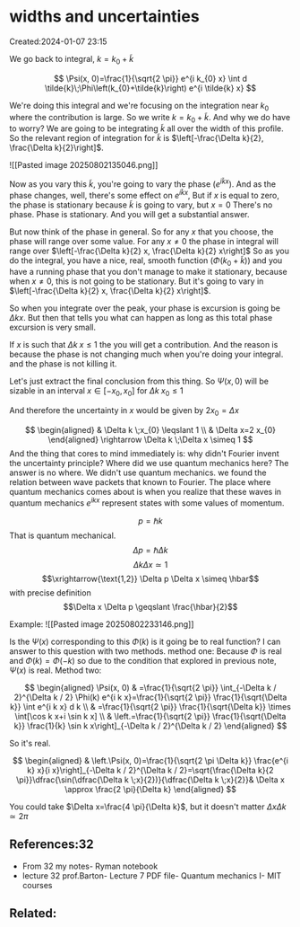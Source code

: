 # widths and uncertainties
Created:2024-01-07 23:15

We go back to integral, $k=k_{0}+\tilde{k}$

$$
\Psi(x, 0)=\frac{1}{\sqrt{2 \pi}} e^{i k_{0} x} \int d \tilde{k}\;\Phi\left(k_{0}+\tilde{k}\right) e^{i \tilde{k} x}
$$

We're doing this integral and we're focusing on the integration near $k_{0}$ where the contribution is large. So we write $k=k_{0}+\tilde{k}$. And why we do have to worry? We are going to be integrating $\tilde{k}$ all over the width of this profile. So the relevant region of integration for $\tilde{k}$ is $\left[-\frac{\Delta k}{2}, \frac{\Delta k}{2}\right]$.

![[Pasted image 20250802135046.png]]

Now as you vary this $\tilde{k}$, you're going to vary the phase $\left(e^{i \tilde{k} x}\right)$. And as the phase changes, well, there's some effect on $e^{i \tilde{k} x}$, But if $x$ is equal to zero, the phase is stationary because $\tilde{k}$ is going to vary, but $x=0$ There's no phase. Phase is stationary. And you will get a substantial answer.

But now think of the phase in general. So for any $x$ that you choose, the phase will range over some value. For any $x \neq 0$ the phase in integral will range over $\left[-\frac{\Delta k}{2} x, \frac{\Delta k}{2} x\right]$
So as you do the integral, you have a nice, real, smooth function $(\Phi(k_0+\tilde{k}))$ and you have a running phase that you don't manage to make it stationary, because when $x \neq 0$, this is not going to be stationary. But it's going to vary in $\left[-\frac{\Delta k}{2} x, \frac{\Delta k}{2} x\right]$.

So when you integrate over the peak, your phase is excursion is going be $\Delta kx$. But then that tells you what can happen as long as this total phase excursion is very small.

If $x$ is such that $\Delta k\;x\leqslant 1$ the you will get a contribution. And the reason is because the phase is not changing much when you're doing your integral. and the phase is not killing it.

Let's just extract the final conclusion from this thing. So $\Psi(x, 0)$ will be sizable in an interval $x \in\left[-x_{0}, x_{0}\right]$ for $\Delta k \;x_{0} \leqslant 1$

And therefore the uncertainty in $x$ would be given by $2 x_{0}=\Delta x$

$$
\begin{aligned}
& \Delta k \;x_{0} \leqslant 1 \\
& \Delta x=2 x_{0}
\end{aligned} \rightarrow \Delta k \;\Delta x \simeq 1
$$
And the thing that cores to mind immediately is: why didn't Fourier invent the uncertainty principle? Where did we use quantum mechanics here? The answer is no where. We didn't use quantum mechanics. we found the relation between wave packets that known to Fourier. The place where quantum mechanics comes about is when you realize that these waves in quantum mechanics $e^{i k x}$ represent states with some values of momentum.


$$p=\hbar k$$
That is quantum mechanical.
$$\Delta p=\hbar \Delta k \tag{1}$$
$$\Delta k \Delta x \simeq 1\tag{2}$$$$\xrightarrow{\text{1,2}} \Delta p \Delta x \simeq \hbar$$ with precise definition $$\Delta x \Delta p \geqslant \frac{\hbar}{2}$$

Example: 
![[Pasted image 20250802233146.png]]

Is the $\Psi(x)$ corresponding to this $\Phi(k)$ is it going be to real function? I can answer to this question with two methods. method one: Because $\Phi$ is real and $\Phi(k)=\Phi(-k)$ so due to the condition that explored in previous note, $\Psi(x)$ is real. Method two:

$$
\begin{aligned}
\Psi(x, 0) & =\frac{1}{\sqrt{2 \pi}} \int_{-\Delta k / 2}^{\Delta k / 2} \Phi(k) e^{i k x}=\frac{1}{\sqrt{2 \pi}} \frac{1}{\sqrt{\Delta k}} \int e^{i k x} d k \\
& =\frac{1}{\sqrt{2 \pi}} \frac{1}{\sqrt{\Delta k}} \times \int[\cos k x+i \sin k x] \\
& \left.=\frac{1}{\sqrt{2 \pi}} \frac{1}{\sqrt{\Delta k}} \frac{1}{k} \sin k x\right]_{-\Delta k / 2}^{\Delta k / 2}
\end{aligned}
$$

So it's real.

$$
\begin{aligned}
& \left.\Psi(x, 0)=\frac{1}{\sqrt{2 \pi \Delta k}} \frac{e^{i k} x}{i x}\right]_{-\Delta k / 2}^{\Delta k / 2}=\sqrt{\frac{\Delta k}{2 \pi}}\dfrac{\sin(\dfrac{\Delta k \;x}{2})}{\dfrac{\Delta k \;x}{2}}&
 \Delta x \approx \frac{2 \pi}{\Delta k}
\end{aligned}
$$

You could take $\Delta x=\frac{4 \pi}{\Delta k}$, but it doesn't matter $\Delta x \Delta k \simeq 2 \pi$


## References:32
- From 32 my notes- Ryman notebook
- lecture 32 prof.Barton- Lecture 7 PDF file- Quantum mechanics I- MIT courses


## Related:


